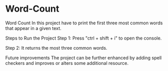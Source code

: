 # Word-Count
Word Count
In this project have to print the first three most common words that appear in a given text.

Steps to Run the Project
Step 1: Press "ctrl + shift + i" to open the console.

Step 2: It returns the most three common words.

Future improvements
The project can be further enhanced by adding spell checkers and improves or alters some additional resource.
